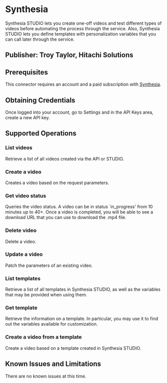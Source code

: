 # Synthesia
Synthesia STUDIO lets you create one-off videos and test different types of videos before automating the process through the service. Also, Synthesia STUDIO lets you define templates with personalization variables that you can call later through the service.

## Publisher: Troy Taylor, Hitachi Solutions

## Prerequisites
This connector requires an account and a paid subscription with [Synthesia](https://www.synthesia.io/).

## Obtaining Credentials
Once logged into your account, go to Settings and in the API Keys area, create a new API key.

## Supported Operations
### List videos
Retrieve a list of all videos created via the API or STUDIO.
### Create a video
Creates a video based on the request parameters.
### Get video status
Queries the video status. A video can be in status `in_progress' from 10 minutes up to 40+. Once a video is completed, you will be able to see a download URL that you can use to download the .mp4 file.
### Delete video
Delete a video.
### Update a video
Patch the parameters of an existing video.
### List templates
Retrieve a list of all templates in Synthesia STUDIO, as well as the variables that may be provided when using them.
### Get template
Retrieve the information on a template. In particular, you may use it to find out the variables available for customization.
### Create a video from a template
Create a video based on a template created in Synthesia STUDIO.

## Known Issues and Limitations
There are no known issues at this time.
